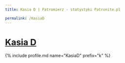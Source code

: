 ```yaml
---
title: Kasia D | Patromierz - statystyki Patronite.pl

permalink: /KasiaD
---
```


# [Kasia D](https://patronite.pl/KasiaD)

{% include profile.md name="KasiaD" prefix="k" %}
